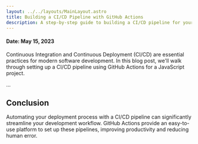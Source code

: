 ```yaml
---
layout: ../../layouts/MainLayout.astro
title: Building a CI/CD Pipeline with GitHub Actions
description: A step-by-step guide to building a CI/CD pipeline for your JavaScript applications using GitHub Actions.
---
```


#### Date: May 15, 2023

Continuous Integration and Continuous Deployment (CI/CD) are essential practices for modern software development. In this blog post, we'll walk through setting up a CI/CD pipeline using GitHub Actions for a JavaScript project.

...

## Conclusion

Automating your deployment process with a CI/CD pipeline can significantly streamline your development workflow. GitHub Actions provide an easy-to-use platform to set up these pipelines, improving productivity and reducing human error.
